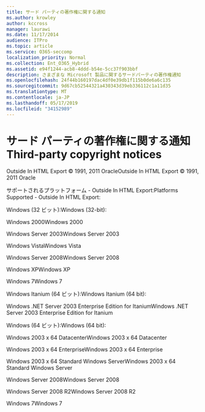 ```yaml
---
title: サード パーティの著作権に関する通知
ms.author: krowley
author: kccross
manager: laurawi
ms.date: 11/17/2014
audience: ITPro
ms.topic: article
ms.service: O365-seccomp
localization_priority: Normal
ms.collection: Ent_O365_Hybrid
ms.assetid: e94f1244-acb8-4ddd-b54e-5cc37f903bbf
description: さまざまな Microsoft 製品に関するサードパーティの著作権通知
ms.openlocfilehash: 24f44b160197dac4df0e39db1f115b0de6a6c135
ms.sourcegitcommit: 9d67cb52544321a430343d39eb336112c1a11d35
ms.translationtype: MT
ms.contentlocale: ja-JP
ms.lasthandoff: 05/17/2019
ms.locfileid: "34152989"
---
```

# <a name="third-party-copyright-notices"></a><span data-ttu-id="e2d50-103">サード パーティの著作権に関する通知</span><span class="sxs-lookup"><span data-stu-id="e2d50-103">Third-party copyright notices</span></span>

<span data-ttu-id="e2d50-104">Outside In HTML Export © 1991, 2011 Oracle</span><span class="sxs-lookup"><span data-stu-id="e2d50-104">Outside In HTML Export © 1991, 2011 Oracle</span></span>
  
<span data-ttu-id="e2d50-105">サポートされるプラットフォーム - Outside In HTML Export:</span><span class="sxs-lookup"><span data-stu-id="e2d50-105">Platforms Supported - Outside In HTML Export:</span></span>
  
<span data-ttu-id="e2d50-106">Windows (32 ビット):</span><span class="sxs-lookup"><span data-stu-id="e2d50-106">Windows (32-bit):</span></span>
  
<span data-ttu-id="e2d50-107">Windows 2000</span><span class="sxs-lookup"><span data-stu-id="e2d50-107">Windows 2000</span></span>
  
<span data-ttu-id="e2d50-108">Windows Server 2003</span><span class="sxs-lookup"><span data-stu-id="e2d50-108">Windows Server 2003</span></span>
  
<span data-ttu-id="e2d50-109">Windows Vista</span><span class="sxs-lookup"><span data-stu-id="e2d50-109">Windows Vista</span></span>
  
<span data-ttu-id="e2d50-110">Windows Server 2008</span><span class="sxs-lookup"><span data-stu-id="e2d50-110">Windows Server 2008</span></span>
  
<span data-ttu-id="e2d50-111">Windows XP</span><span class="sxs-lookup"><span data-stu-id="e2d50-111">Windows XP</span></span>
  
<span data-ttu-id="e2d50-112">Windows 7</span><span class="sxs-lookup"><span data-stu-id="e2d50-112">Windows 7</span></span>
  
<span data-ttu-id="e2d50-113">Windows Itanium (64 ビット):</span><span class="sxs-lookup"><span data-stu-id="e2d50-113">Windows Itanium (64 bit):</span></span>
  
<span data-ttu-id="e2d50-114">Windows .NET Server 2003 Enterprise Edition for Itanium</span><span class="sxs-lookup"><span data-stu-id="e2d50-114">Windows .NET Server 2003 Enterprise Edition for Itanium</span></span>
  
<span data-ttu-id="e2d50-115">Windows (64 ビット):</span><span class="sxs-lookup"><span data-stu-id="e2d50-115">Windows (64 bit):</span></span>
  
<span data-ttu-id="e2d50-116">Windows 2003 x 64 Datacenter</span><span class="sxs-lookup"><span data-stu-id="e2d50-116">Windows 2003 x 64 Datacenter</span></span>
  
<span data-ttu-id="e2d50-117">Windows 2003 x 64 Enterprise</span><span class="sxs-lookup"><span data-stu-id="e2d50-117">Windows 2003 x 64 Enterprise</span></span>
  
<span data-ttu-id="e2d50-118">Windows 2003 x 64 Standard Windows Server</span><span class="sxs-lookup"><span data-stu-id="e2d50-118">Windows 2003 x 64 Standard Windows Server</span></span>
  
<span data-ttu-id="e2d50-119">Windows Server 2008</span><span class="sxs-lookup"><span data-stu-id="e2d50-119">Windows Server 2008</span></span>
  
<span data-ttu-id="e2d50-120">Windows Server 2008 R2</span><span class="sxs-lookup"><span data-stu-id="e2d50-120">Windows Server 2008 R2</span></span>
  
<span data-ttu-id="e2d50-121">Windows 7</span><span class="sxs-lookup"><span data-stu-id="e2d50-121">Windows 7</span></span>
  

